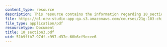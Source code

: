 ```yaml
---
content_type: resource
description: This resource contains the information regarding 10_section3.
file: https://ol-ocw-studio-app-qa.s3.amazonaws.com/courses/21g-103-chinese-iii-regular-fall-2005/51b9ffb797dfc997d37e60b6cf9ecee6_MIT21G_103F05_10_3.pdf
file_type: application/pdf
resourcetype: Document
title: 10_section3.pdf
uid: 51b9ffb7-97df-c997-d37e-60b6cf9ecee6
---
```

